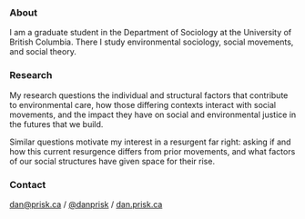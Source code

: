 ### About

I am a graduate student in the Department of Sociology at the University of British Columbia. There I study environmental sociology, social movements, and social theory. 

### Research

My research questions the individual and structural factors that contribute to environmental care, how those differing contexts interact with social movements, and the impact they have on social and environmental justice in the futures that we build. 

Similar questions motivate my interest in a resurgent far right: asking if and how this current resurgence differs from prior movements, and what factors of our social structures have given space for their rise.

### Contact

[dan@prisk.ca](mailto:dan@prisk.ca) / [@danprisk](http://twitter.com/danprisk) / [dan.prisk.ca](https://dan.prisk.ca)
